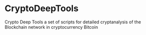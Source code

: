 # CryptoDeepTools
Crypto Deep Tools a set of scripts for detailed cryptanalysis of the Blockchain network in cryptocurrency Bitcoin 
